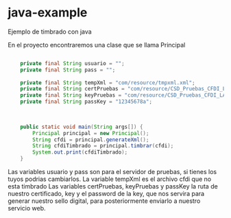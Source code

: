 # java-example
Ejemplo de timbrado con java

En el proyecto encontraremos una clase que se llama Principal

```java

    private final String usuario = "";
    private final String pass = "";
    
    private final String tempXml = "com/resource/tmpxml.xml";
    private final String certPruebas = "com/resource/CSD_Pruebas_CFDI_LAN7008173R5.cer";
    private final String keyPruebas = "com/resource/CSD_Pruebas_CFDI_LAN7008173R5.key";
    private final String passKey = "12345678a";
    
    

    public static void main(String args[]) {
        Principal principal = new Principal();
        String cfdi = principal.generateXml();
        String cfdiTimbrado = principal.timbrar(cfdi);
        System.out.print(cfdiTimbrado);
    }
```


Las variables usuario y pass son para el servidor de pruebas, si tienes los tuyos podrias cambiarlos.
La variable tempXml es el archivo cfdi que no esta timbrado 
Las variables certPruebas, keyPruebas y passKey la ruta de nuestro certificado, key y el password de la key, que nos servira para generar nuestro sello digital, para posteriormente enviarlo a nuestro servicio web.
